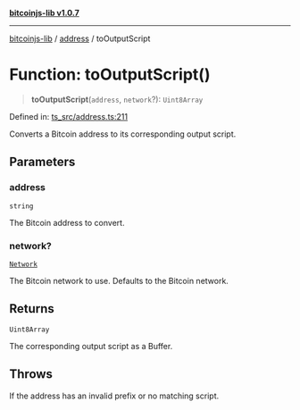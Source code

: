 [**bitcoinjs-lib v1.0.7**](../../../README.md)

***

[bitcoinjs-lib](../../../README.md) / [address](../README.md) / toOutputScript

# Function: toOutputScript()

> **toOutputScript**(`address`, `network`?): `Uint8Array`

Defined in: [ts\_src/address.ts:211](https://github.com/sCrypt-Inc/bitcoinjs-lib/blob/e3b2d1c4c35cd925f8b17063dc9eb0300cab46a2/ts_src/address.ts#L211)

Converts a Bitcoin address to its corresponding output script.

## Parameters

### address

`string`

The Bitcoin address to convert.

### network?

[`Network`](../../networks/interfaces/Network.md)

The Bitcoin network to use. Defaults to the Bitcoin network.

## Returns

`Uint8Array`

The corresponding output script as a Buffer.

## Throws

If the address has an invalid prefix or no matching script.
